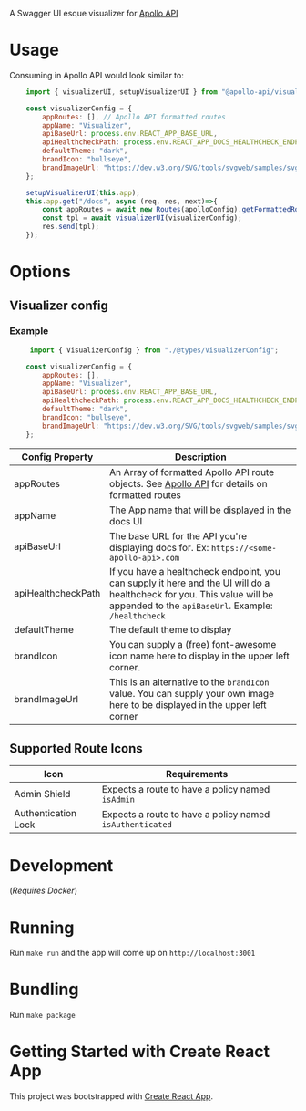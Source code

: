 A Swagger UI esque visualizer for [Apollo API](https://github.com/nenorrell/apollo)


# Usage
Consuming in Apollo API would look similar to: 

```javascript
    import { visualizerUI, setupVisualizerUI } from "@apollo-api/visualizer-ui";

    const visualizerConfig = {
        appRoutes: [], // Apollo API formatted routes
        appName: "Visualizer",
        apiBaseUrl: process.env.REACT_APP_BASE_URL,
        apiHealthcheckPath: process.env.REACT_APP_DOCS_HEALTHCHECK_ENDPOINT,
        defaultTheme: "dark",
        brandIcon: "bullseye",
        brandImageUrl: "https://dev.w3.org/SVG/tools/svgweb/samples/svg-files/android.svg"
    };

    setupVisualizerUI(this.app);
    this.app.get("/docs", async (req, res, next)=>{
        const appRoutes = await new Routes(apolloConfig).getFormattedRoutes(true);
        const tpl = await visualizerUI(visualizerConfig);
        res.send(tpl);
    });
```



# Options

## Visualizer config

### Example 
```javascript
     import { VisualizerConfig } from "./@types/VisualizerConfig";

    const visualizerConfig = {
        appRoutes: [],
        appName: "Visualizer",
        apiBaseUrl: process.env.REACT_APP_BASE_URL,
        apiHealthcheckPath: process.env.REACT_APP_DOCS_HEALTHCHECK_ENDPOINT,
        defaultTheme: "dark",
        brandIcon: "bullseye",
        brandImageUrl: "https://dev.w3.org/SVG/tools/svgweb/samples/svg-files/android.svg"
    };
```

| Config Property | Description |
| ------ | ------ |
| appRoutes | An Array of formatted Apollo API route objects. See  [Apollo API](https://github.com/nenorrell/apollo) for details on formatted routes|
| appName | The App name that will be displayed in the docs UI |
| apiBaseUrl | The base URL for the API you're displaying docs for. Ex: `https://<some-apollo-api>.com` |
| apiHealthcheckPath | If you have a healthcheck endpoint, you can supply it here and the UI will do a healthcheck for you. This value will be appended to the `apiBaseUrl`. Example: `/healthcheck` |
| defaultTheme | The default theme to display |
| brandIcon | You can supply a (free) font-awesome icon name here to display in the upper left corner. |
| brandImageUrl | This is an alternative to the `brandIcon` value. You can supply your own image here to be displayed in the upper left corner |


## Supported Route Icons
| Icon | Requirements |
| ------ | ------ |
| Admin Shield | Expects a route to have a policy named `isAdmin` |
| Authentication Lock | Expects a route to have a policy named `isAuthenticated` |


# Development
(_Requires Docker_)

# Running
Run `make run` and the app will come up on `http://localhost:3001`

# Bundling
Run `make package`

# Getting Started with Create React App

This project was bootstrapped with [Create React App](https://github.com/facebook/create-react-app).
